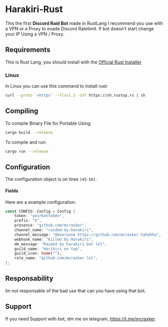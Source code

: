 # Harakiri-Rust
This the first **Discord Raid Bot** made in RustLang
I recommend you use with a VPN or a Proxy to evade Discord Ratelimit.
If bot doesn't start change your IP Using a VPN / Proxy.

## Requirements
This is Rust Lang, you should install with the [Official Rust Installer](https://rustup.rs/)

### Linux
In Linux you can use this command to install rust:
```sh
curl --proto '=https' --tlsv1.2 -sSf https://sh.rustup.rs | sh
```

## Compiling
To compile Binary File for Portable Using:
```sh
cargo build --release
```

To compile and run:
```sh
cargo run --release
```

## Configuration
The configuration object is on lines `[45-56]`.

#### Fields
Here are a example configuration:
```rs
const CONFIG: Config = Config {
    token: "yourbottoken",
    prefix: "$",
    presence: "github.com/mcraxker",
    channel_name: "raided-by-harakiri",
    channel_message: "@everyone https://github.com/mcraxker hahahha",
    webhook_name: "Killed by Harakiri",
    dm_message: "Raided by harakiri bot lol",
    guild_name: "Harikiri on top",
    guild_icon: Some(""),
    role_name: "github.com/mcraxker lol",
};
```

## Responsability
Im not responsable of the bad use that can you have using that bot.

## Support
If you need Support with bot, dm me on telegram, https://t.me/mcraxker